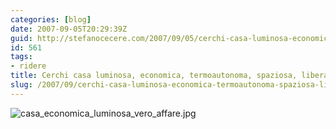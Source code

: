 ```yaml
---
categories: [blog]
date: 2007-09-05T20:29:39Z
guid: http://stefanocecere.com/2007/09/05/cerchi-casa-luminosa-economica-termoautonoma-spaziosa-libera-vero-affare/
id: 561
tags:
- ridere
title: Cerchi casa luminosa, economica, termoautonoma, spaziosa, libera.. vero affare?
slug: /2007/09/cerchi-casa-luminosa-economica-termoautonoma-spaziosa-libera-vero-affare/
---
```


![casa_economica_luminosa_vero_affare.jpg](http://stefanocecere.com/wp-content/uploads/sites/3/2007/09/casa_economica_luminosa_vero_affare.jpg)